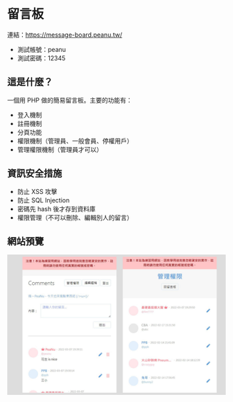# 留言板

連結：https://message-board.peanu.tw/

- 測試帳號：peanu
- 測試密碼：12345

## 這是什麼？

一個用 PHP 做的簡易留言板。主要的功能有：

- 登入機制
- 註冊機制
- 分頁功能
- 權限機制（管理員、一般會員、停權用戶）
- 管理權限機制（管理員才可以）

## 資訊安全措施

- 防止 XSS 攻擊
- 防止 SQL Injection
- 密碼先 hash 後才存到資料庫
- 權限管理（不可以刪除、編輯別人的留言）

## 網站預覽

![preview](preview.jpg)


